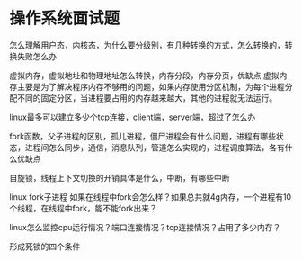 
# 操作系统面试题


怎么理解用户态，内核态，为什么要分级别，有几种转换的方式，怎么转换的，转换失败怎么办


虚拟内存，虚拟地址和物理地址怎么转换，内存分段，内存分页，优缺点 
虚拟内存主要是为了解决程序内存不够用的问题，如果内存使用分区机制，为每个进程分配不同的固定分区，当进程要占用的内存越来越大，其他的进程就无法运行。



linux最多可以建立多少个tcp连接，client端，server端，超过了怎么办


fork函数，父子进程的区别，孤儿进程，僵尸进程会有什么问题，进程有哪些状态，进程间怎么同步，通信，消息队列，管道怎么实现的，进程调度算法，各有什么优缺点


自旋锁，线程上下文切换的开销具体是什么，中断，有哪些中断


linux fork子进程 如果在线程中fork会怎么样？如果总共就4g内存，一个进程有10个线程，在线程中fork，能不能fork出来？


linux怎么监控cpu运行情况？端口连接情况？tcp连接情况？占用了多少内存？

形成死锁的四个条件


